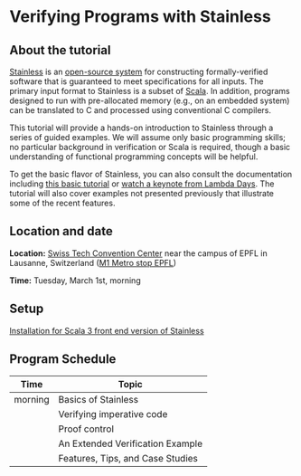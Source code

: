 # Verifying Programs with Stainless

## About the tutorial
[Stainless](https://stainless.epfl.ch/) is an [open-source system](https://github.com/epfl-lara/stainless) for constructing formally-verified software
that is guaranteed to meet specifications for all inputs.
The primary input format to Stainless is a subset of [Scala](https://www.scala-lang.org/).
In addition, programs designed to run with pre-allocated memory (e.g., on an embedded system)
can be translated to C and processed using conventional C compilers.

This tutorial will provide a hands-on introduction to Stainless through a
series of guided examples. We will assume only basic programming skills; no
particular background in verification or Scala is required, though a basic
understanding of functional programming concepts will be helpful.

To get the basic flavor of Stainless, you can also consult the documentation including [this basic tutorial](https://epfl-lara.github.io/stainless/tutorial.html) or [watch a keynote from Lambda Days](https://www.youtube.com/watch?v=dkO59PTcNxA). The tutorial will also cover examples not presented previously that illustrate some of the recent features.

## Location and date
**Location:** [Swiss Tech Convention Center](https://www.stcc.ch/) near the campus of EPFL in Lausanne, Switzerland ([M1 Metro stop EPFL](https://goo.gl/maps/A3Sm4VGxWsoPrzX27))

**Time:** Tuesday, March 1st, morning

## Setup

[Installation for Scala 3 front end version of Stainless](https://github.com/epfl-lara/stainless/blob/scala-3.x/core/src/sphinx/installation.rst)

## Program Schedule

| Time   | Topic                            |
|--------|----------------------------------|
|morning | Basics of Stainless              |
|        | Verifying imperative code        |
|        | Proof control                    |
|        | An Extended Verification Example |
|        | Features, Tips, and Case Studies |
